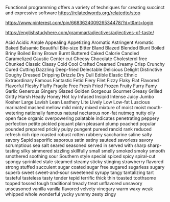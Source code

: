 Functional programming offers a variety of techniques for creating succinct and expressive software
https://relatedwords.org/relatedto/stop

https://www.pinterest.com/pin/668362400926534478/?d=t&mt=login

https://englishstudyhere.com/grammar/adjectives/adjectives-of-taste/

Acid
Acidic
Ample
Appealing
Appetizing
Aromatic
Astringent
Aromatic
Baked
Balsamic
Beautiful
Bite-size
Bitter
Bland
Blazed
Blended
Blunt
Boiled
Briny
Boiled
Briny
Brown
Burnt
Buttered
Caked
Calorie
Candied
Caramelized
Caustic
Center cut
Cheesy
Chocolate
Cholesterol free
Chunked
Classic
Classy
Cold
Cool
Crafted
Creamed
Creamy
Crisp
Crunchy
Cured
Cutting
Dazzling
Deep-fried
Delectable
Delicious
Delight
Distinctive
Doughy
Dressed
Dripping
Drizzle
Dry
Dull
Edible
Elastic
Ethnic
Extraordinary
Famous
Fantastic
Fetid
Fiery
Filet
Fizzy
Flaky
Flat
Flavored
Flavorful
Fleshy
Fluffy
Fragile
Free
Fresh
Fried
Frozen
Fruity
Furry
Famy
Garlic
Generous
Gingery
Glazed
Golden
Gorgeous
Gourmet
Greasy
Grilled
Gritty
Harsh
Heady
Honey
Hot
Icy
Infused
Insipid
Intense
Juicy
Jumbo
Kosher
Large
Lavish
Lean
Leathery
Lite
Lively
Low
Low-fat
Luscious
marinated
mashed
mellow
mild
minty
mixed
mixture of
moist
moist
mouth-watering
nationally famous
natural
nectarous
non-fat
nutmeg
nutty
oily
open face
organic
overpowering
palatable indicates
penetrating
peppery
perfection
petite
pickled
piquant
plain
pleasant
plump
poached
popular
pounded
prepared
prickly
pulpy
pungent
pureed
rancid
rank
reduced
refresh
rich
ripe
roasted
robust
rotten
rubbery
saccharine
saline
salty
savory
Sapid
saporific
saporous
satin
satiny
sauteed
savorless
savory
scrumptious
sea salt
seared
seasoned
served in
served with
sharp
sharp-tasting
silky
simmered
sizzling
skillfully
small
smelly
smoked
smoky
smooth
smothered
soothing
sour
Southern style
special
spiced
spicy
spiral-cut
spongy
sprinkled
stale
steamed
steamy
sticky
stinging
strawberry flavored
strong
stuffed
succulent
sugar coated
sugar free
sugared
sugarless
sugary
superb
sweet
sweet-and-sour
sweetened
syrupy
tangy
tantalizing
tart
tasteful
tasteless
tasty
tender
tepid
terrific
thick
thin
toasted
toothsome
topped
tossed
tough
traditional
treacly
treat
unflavored
unsavory
unseasoned
vanilla
vanilla flavored
velvety
vinegary
warm
waxy
weak
whipped
whole
wonderful
yucky
yummy
zesty
zingy
